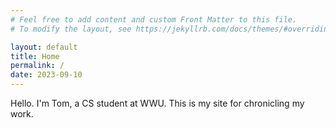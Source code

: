 ```yaml
---
# Feel free to add content and custom Front Matter to this file.
# To modify the layout, see https://jekyllrb.com/docs/themes/#overriding-theme-defaults

layout: default
title: Home
permalink: /
date: 2023-09-10
---
```


Hello. I'm Tom, a CS student at WWU. This is my site for chronicling my work.

